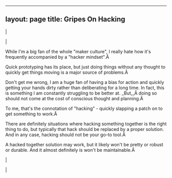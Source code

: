 

---
layout: page
title: Gripes On Hacking
---

  

| 
  

 | 

 While I'm a big fan of the whole "maker culture", I really hate how it's frequently accompanied by a "hacker mindset".Â 

  

 Quick prototyping has its place, but just doing things without any thought to quickly get things moving is a major source of problems.Â 

  

 Don't get me wrong, I am a huge fan of having a bias for action and quickly getting your hands dirty rather than deliberating for a long time. In fact, this is something I am constantly struggling to be better at. _But,_Â doing so should not come at the cost of conscious thought and planning.Â 

  

 To me, that's the connotation of "hacking" - quickly slapping a patch on to get something to work.Â 

  

 There are definitely situations where hacking something together is the right thing to do, but typically that hack should be replaced by a proper solution. And in any case, hacking should not be your go-to tool.Â 

  

 A hacked together solution may work, but it likely won't be pretty or robust or durable. And it almost definitely is won't be maintainable.Â 

 | 
  

 |

  

